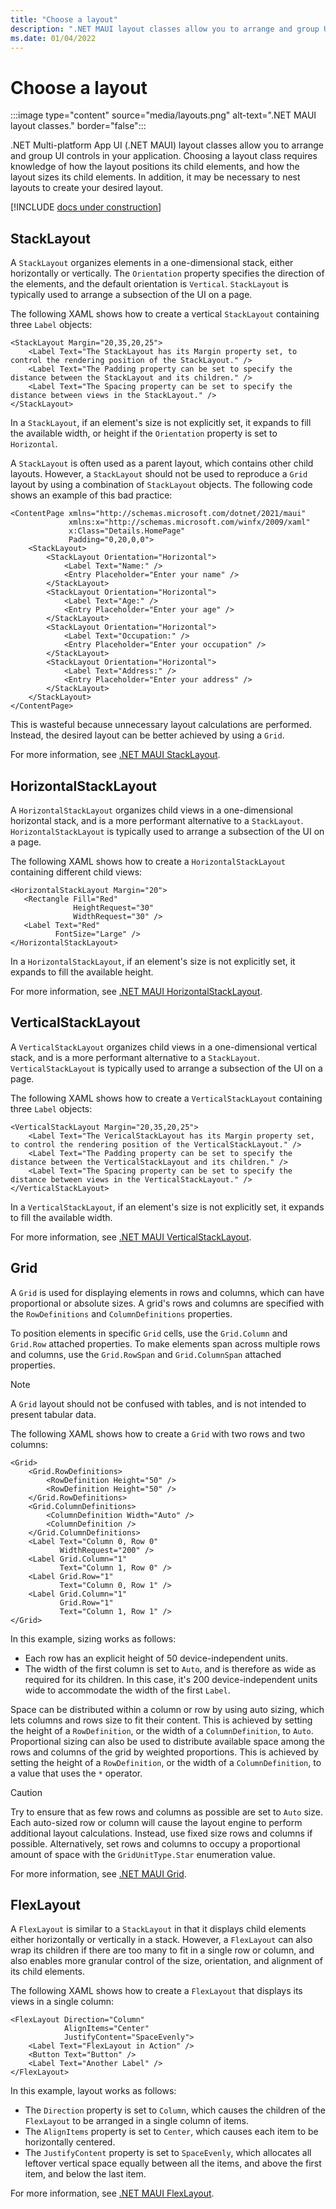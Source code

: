 ```yaml
---
title: "Choose a layout"
description: ".NET MAUI layout classes allow you to arrange and group UI controls in your app."
ms.date: 01/04/2022
---
```


# Choose a layout

:::image type="content" source="media/layouts.png" alt-text=".NET MAUI layout classes." border="false":::

.NET Multi-platform App UI (.NET MAUI) layout classes allow you to arrange and group UI controls in your application. Choosing a layout class requires knowledge of how the layout positions its child elements, and how the layout sizes its child elements. In addition, it may be necessary to nest layouts to create your desired layout.

[!INCLUDE [docs under construction](~/includes/preview-note.md)]

## StackLayout

A `StackLayout` organizes elements in a one-dimensional stack, either horizontally or vertically. The `Orientation` property specifies the direction of the elements, and the default orientation is `Vertical`. `StackLayout` is typically used to arrange a subsection of the UI on a page.

The following XAML shows how to create a vertical `StackLayout` containing three `Label` objects:

```xaml
<StackLayout Margin="20,35,20,25">
    <Label Text="The StackLayout has its Margin property set, to control the rendering position of the StackLayout." />
    <Label Text="The Padding property can be set to specify the distance between the StackLayout and its children." />
    <Label Text="The Spacing property can be set to specify the distance between views in the StackLayout." />
</StackLayout>
```

In a `StackLayout`, if an element's size is not explicitly set, it expands to fill the available width, or height if the `Orientation` property is set to `Horizontal`.

A `StackLayout` is often used as a parent layout, which contains other child layouts. However, a `StackLayout` should not be used to reproduce a `Grid` layout by using a combination of `StackLayout` objects. The following code shows an example of this bad practice:

```xaml
<ContentPage xmlns="http://schemas.microsoft.com/dotnet/2021/maui"
             xmlns:x="http://schemas.microsoft.com/winfx/2009/xaml"
             x:Class="Details.HomePage"
             Padding="0,20,0,0">
    <StackLayout>
        <StackLayout Orientation="Horizontal">
            <Label Text="Name:" />
            <Entry Placeholder="Enter your name" />
        </StackLayout>
        <StackLayout Orientation="Horizontal">
            <Label Text="Age:" />
            <Entry Placeholder="Enter your age" />
        </StackLayout>
        <StackLayout Orientation="Horizontal">
            <Label Text="Occupation:" />
            <Entry Placeholder="Enter your occupation" />
        </StackLayout>
        <StackLayout Orientation="Horizontal">
            <Label Text="Address:" />
            <Entry Placeholder="Enter your address" />
        </StackLayout>
    </StackLayout>
</ContentPage>
```

This is wasteful because unnecessary layout calculations are performed. Instead, the desired layout can be better achieved by using a `Grid`.

For more information, see [.NET MAUI StackLayout](stacklayout.md).

## HorizontalStackLayout

A `HorizontalStackLayout` organizes child views in a one-dimensional horizontal stack, and is a more performant alternative to a `StackLayout`. `HorizontalStackLayout` is typically used to arrange a subsection of the UI on a page.

The following XAML shows how to create a `HorizontalStackLayout` containing different child views:

```xaml
<HorizontalStackLayout Margin="20">
   <Rectangle Fill="Red"
              HeightRequest="30"
              WidthRequest="30" />
   <Label Text="Red"
          FontSize="Large" />
</HorizontalStackLayout>
```

In a `HorizontalStackLayout`, if an element's size is not explicitly set, it expands to fill the available height.

For more information, see [.NET MAUI HorizontalStackLayout](horizontalstacklayout.md).

## VerticalStackLayout

A `VerticalStackLayout` organizes child views in a one-dimensional vertical stack, and is a more performant alternative to a `StackLayout`. `VerticalStackLayout` is typically used to arrange a subsection of the UI on a page.

The following XAML shows how to create a `VerticalStackLayout` containing three `Label` objects:

```xaml
<VerticalStackLayout Margin="20,35,20,25">
    <Label Text="The VericalStackLayout has its Margin property set, to control the rendering position of the VerticalStackLayout." />
    <Label Text="The Padding property can be set to specify the distance between the VerticalStackLayout and its children." />
    <Label Text="The Spacing property can be set to specify the distance between views in the VerticalStackLayout." />
</VerticalStackLayout>
```

In a `VerticalStackLayout`, if an element's size is not explicitly set, it expands to fill the available width.

For more information, see [.NET MAUI VerticalStackLayout](verticalstacklayout.md).

## Grid

A `Grid` is used for displaying elements in rows and columns, which can have proportional or absolute sizes. A grid's rows and columns are specified with the `RowDefinitions` and `ColumnDefinitions` properties.

To position elements in specific `Grid` cells, use the `Grid.Column` and `Grid.Row` attached properties. To make elements span across multiple rows and columns, use the `Grid.RowSpan` and `Grid.ColumnSpan` attached properties.

> [!NOTE]
> A `Grid` layout should not be confused with tables, and is not intended to present tabular data.

The following XAML shows how to create a `Grid` with two rows and two columns:

```xaml
<Grid>
    <Grid.RowDefinitions>
        <RowDefinition Height="50" />
        <RowDefinition Height="50" />
    </Grid.RowDefinitions>
    <Grid.ColumnDefinitions>
        <ColumnDefinition Width="Auto" />
        <ColumnDefinition />
    </Grid.ColumnDefinitions>    
    <Label Text="Column 0, Row 0"
           WidthRequest="200" />
    <Label Grid.Column="1"
           Text="Column 1, Row 0" />
    <Label Grid.Row="1"
           Text="Column 0, Row 1" />
    <Label Grid.Column="1"
           Grid.Row="1"
           Text="Column 1, Row 1" />
</Grid>
```

In this example, sizing works as follows:

- Each row has an explicit height of 50 device-independent units.
- The width of the first column is set to `Auto`, and is therefore as wide as required for its children. In this case, it's 200 device-independent units wide to accommodate the width of the first `Label`.

Space can be distributed within a column or row by using auto sizing, which lets columns and rows size to fit their content. This is achieved by setting the height of a `RowDefinition`, or the width of a `ColumnDefinition`, to `Auto`. Proportional sizing can also be used to distribute available space among the rows and columns of the grid by weighted proportions. This is achieved by setting the height of a `RowDefinition`, or the width of a `ColumnDefinition`, to a value that uses the `*` operator.

> [!CAUTION]
> Try to ensure that as few rows and columns as possible are set to `Auto` size. Each auto-sized row or column will cause the layout engine to perform additional layout calculations. Instead, use fixed size rows and columns if possible. Alternatively, set rows and columns to occupy a proportional amount of space with the `GridUnitType.Star` enumeration value.

For more information, see [.NET MAUI Grid](gridlayout.md).

## FlexLayout

A `FlexLayout` is similar to a `StackLayout` in that it displays child elements either horizontally or vertically in a stack. However, a `FlexLayout` can also wrap its children if there are too many to fit in a single row or column, and also enables more granular control of the size, orientation, and alignment of its child elements.

The following XAML shows how to create a `FlexLayout` that displays its views in a single column:

```xaml
<FlexLayout Direction="Column"
            AlignItems="Center"
            JustifyContent="SpaceEvenly">
    <Label Text="FlexLayout in Action" />
    <Button Text="Button" />
    <Label Text="Another Label" />
</FlexLayout>
```

In this example, layout works as follows:

- The `Direction` property is set to `Column`, which causes the children of the `FlexLayout` to be arranged in a single column of items.
- The `AlignItems` property is set to `Center`, which causes each item to be horizontally centered.
- The `JustifyContent` property is set to `SpaceEvenly`, which allocates all leftover vertical space equally between all the items, and above the first item, and below the last item.

For more information, see [.NET MAUI FlexLayout](flexlayout.md).

<!--
## AbsoluteLayout

An `AbsoluteLayout` is used to position and size elements using explicit values, or values relative to the size of the layout. The position is specified by the upper-left corner of the child relative to the upper-left corner of the `AbsoluteLayout`.

An `AbsoluteLayout` should be regarded as a special-purpose layout to be used only when you can impose a size on children, or when the element's size doesn't affect the positioning of other children. A standard use of this layout is to create an overlay, which covers the page with other controls, perhaps to protect the user from interacting with the normal controls on the page.

> [!IMPORTANT]
> The `HorizontalOptions` and `VerticalOptions` properties have no effect on children of an `AbsoluteLayout`.

Within an `AbsoluteLayout`, the `AbsoluteLayout.LayoutBounds` attached property is used to specify the horizontal position, vertical position, width and height of an element. In addition, the `AbsoluteLayout.LayoutFlags` attached property specifies how the layout bounds will be interpreted.

The following XAML shows how to arrange elements in an `AbsoluteLayout`:

```xaml
<AbsoluteLayout Margin="40">
    <BoxView Color="Red"
             AbsoluteLayout.LayoutFlags="PositionProportional"
             AbsoluteLayout.LayoutBounds="0.5, 0, 100, 100"
             Rotation="30" />
    <BoxView Color="Green"
             AbsoluteLayout.LayoutFlags="PositionProportional"
             AbsoluteLayout.LayoutBounds="0.5, 0, 100, 100"
             Rotation="60" />
    <BoxView Color="Blue"
             AbsoluteLayout.LayoutFlags="PositionProportional"
             AbsoluteLayout.LayoutBounds="0.5, 0, 100, 100" />
</AbsoluteLayout>
```

In this example, layout works as follows:

- Each `BoxView` is given an explicit size of 100x100, and is displayed in the same position, horizontally centered.
- The red `BoxView` is rotated 30 degrees, and the green `BoxView` is rotated 60 degrees.
- On each `BoxView`, the `AbsoluteLayout.LayoutFlags` attached property is set to `PositionProportional`, indicating that the position is proportional to the remaining space after width and height are accounted for.

> [!CAUTION]
> Avoid using the `AbsoluteLayout.AutoSize` property whenever possible, as it will cause the layout engine to perform additional layout calculations.

For more information, see [.NET MAUI AbsoluteLayout](absolutelayout.md).

## RelativeLayout

A `RelativeLayout` is used to position and size elements relative to properties of the layout or sibling elements. By default, an element is positioned in the upper left corner of the layout. A `RelativeLayout` can be used to create UIs that scale proportionally across device sizes.

Within a `RelativeLayout`, positions and sizes are specified as constraints. Constraints have `Factor` and `Constant` properties, which can be used to define positions and sizes as multiples (or fractions) of properties of other objects, plus a constant. In addition, constants can be negative.

> [!NOTE]
> A `RelativeLayout` supports positioning elements outside of its own bounds.

The following XAML shows how to arrange elements in a `RelativeLayout`:

```xaml
<RelativeLayout>
    <BoxView Color="Blue"
             HeightRequest="50"
             WidthRequest="50"
             RelativeLayout.XConstraint="{ConstraintExpression Type=RelativeToParent, Property=Width, Factor=0}"
             RelativeLayout.YConstraint="{ConstraintExpression Type=RelativeToParent, Property=Height, Factor=0}" />
    <BoxView Color="Red"
             HeightRequest="50"
             WidthRequest="50"
             RelativeLayout.XConstraint="{ConstraintExpression Type=RelativeToParent, Property=Width, Factor=.85}"
             RelativeLayout.YConstraint="{ConstraintExpression Type=RelativeToParent, Property=Height, Factor=0}" />
    <BoxView x:Name="pole"
             Color="Gray"
             WidthRequest="15"
             RelativeLayout.HeightConstraint="{ConstraintExpression Type=RelativeToParent, Property=Height, Factor=.75}"
             RelativeLayout.XConstraint="{ConstraintExpression Type=RelativeToParent, Property=Width, Factor=.45}"
             RelativeLayout.YConstraint="{ConstraintExpression Type=RelativeToParent, Property=Height, Factor=.25}" />
    <BoxView Color="Green"
             RelativeLayout.HeightConstraint="{ConstraintExpression Type=RelativeToParent, Property=Height, Factor=.10, Constant=10}"
             RelativeLayout.WidthConstraint="{ConstraintExpression Type=RelativeToParent, Property=Width, Factor=.2, Constant=20}"
             RelativeLayout.XConstraint="{ConstraintExpression Type=RelativeToView, ElementName=pole, Property=X, Constant=15}"
             RelativeLayout.YConstraint="{ConstraintExpression Type=RelativeToView, ElementName=pole, Property=Y, Constant=0}" />
</RelativeLayout>
```

In this example, layout works as follows:

- The blue `BoxView` is given an explicit size of 50x50 device-independent units. It's placed in the upper left corner of the layout, which is the default position.
- The red `BoxView` is given an explicit size of 50x50 device-independent units. It's placed in the upper right corner of the layout.
- The gray `BoxView` is given an explicit width of 15 device-independent units, and it's height is set to be 75% of the height of its parent.
- The green `BoxView` isn't given an explicit size. Its position is set relative to the `BoxView` named `pole`.

> [!WARNING]
> Avoid using a `RelativeLayout` whenever possible. It will result in the CPU having to perform significantly more work.

For more information, see [.NET MAUI RelativeLayout](relativelayout.md).

## Input transparency

Each visual element has an `InputTransparent` property that's used to define whether the element receives input. Its default value is `false`, ensuring that the element receives input.

When this property is set on a layout class, its value transfers to child elements. Therefore, setting the `InputTransparent` property to `true` on a layout class will result in all elements within the layout not receiving input.


## Layout performance

To obtain the best possible layout performance, follow the guidelines at [Optimize layout performance](~/xamarin-forms/deploy-test/performance.md#optimize-layout-performance).

-->
